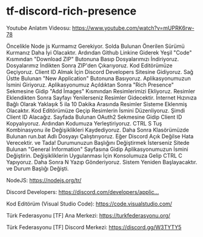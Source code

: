 # tf-discord-rich-presence

Youtube Anlatım Videosu: https://www.youtube.com/watch?v=mUPRK6rw-78

Öncelikle Node js Kurmamız Gerekiyor. Solda Bulunan Önerilen Sürümü Kurmanız Daha İyi Olacaktır. Ardından Github Linkine Giderek Yeşil "Code" Kısmından "Download ZIP" Butonuna Basıp Dosyalarımızı İndiriyoruz. Dosyalarımız İndikten Sonra ZIP'den Çıkarıyoruz. Kod Editörümüze Geçiyoruz. Client ID Almak İçin Discord Developers Sitesine Gidiyoruz. Sağ Üstte Bulunan "New Application" Butonuna Basıyoruz. Aplikasyonumuzun İsmini Giriyoruz. Aplikasyonumuz Açıldıktan Sonra "Rich Presence" Sekmesine Gidip "Add İmages" Kısmından Resimlerimizi Ekliyoruz. Resimler Eklendikten Sonra Sayfayı Yenilerseniz Resimler Gidecektir. İnternet Hızınıza Bağlı Olarak Yaklaşık 5 ila 10 Dakika Arasında Resimler Sisteme Eklenmiş Olacaktır. Kod Editörümüze Geçip Resimlerin İsmini Düzenliyoruz. Şimdi Client ID Alacağız. Sayfada Bulunan OAuth2 Sekmesine Gidip Client ID Kopyalıyoruz. Ardından Kodumuza Yerleştiriyoruz. CTRL S Tuş Kombinasyonu ile Değişiklikleri Kaydediyoruz. Daha Sonra Klasörümüzde Bulunan run.bat Adlı Dosyayı Çalıştırıyoruz. Eğer Discord Açık Değilse Hata Verecektir.  ve Tada! Durumunuzun Başlığını Değiştirmek İsterseniz Sitede Bulunan "General İnformation" Sayfasına Gidip Aplikasyonumuzun İsmini Değiştirin. Değişikliklerin Uygulanması İçin Konsolumuza Gelip CTRL C Yapıyoruz. Daha Sonra N Yazıp Gönderiyoruz. Sistem Yeniden Başlayacaktır. ve Durum Başlığı Değişti.

NodeJS: https://nodejs.org/tr/​

Discord Developers: https://discord.com/developers/applic...​

Kod Editörüm (Visual Studio Code): https://code.visualstudio.com/​

Türk Federasyonu [TF] Ana Merkezi: https://turkfederasyonu.org/​

Türk Federasyonu [TF] Discord Merkezi: https://discord.gg/W3TYTY5
